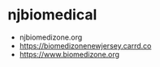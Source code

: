# njbiomedical

- njbiomedizone.org
- https://biomedizonenewjersey.carrd.co
- https://www.biomedizone.org
